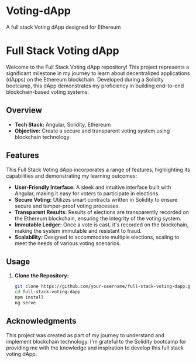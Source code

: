 # Voting-dApp
A full stack Voting dApp designed for Ethereum

# Full Stack Voting dApp

Welcome to the Full Stack Voting dApp repository! This project represents a significant milestone in my journey to learn about decentralized applications (dApps) on the Ethereum blockchain. Developed during a Solidity bootcamp, this dApp demonstrates my proficiency in building end-to-end blockchain-based voting systems.

## Overview

- **Tech Stack:** Angular, Solidity, Ethereum
- **Objective:** Create a secure and transparent voting system using blockchain technology.

## Features

This Full Stack Voting dApp incorporates a range of features, highlighting its capabilities and demonstrating my learning outcomes:

- **User-Friendly Interface:** A sleek and intuitive interface built with Angular, making it easy for voters to participate in elections.
- **Secure Voting:** Utilizes smart contracts written in Solidity to ensure secure and tamper-proof voting processes.
- **Transparent Results:** Results of elections are transparently recorded on the Ethereum blockchain, ensuring the integrity of the voting system.
- **Immutable Ledger:** Once a vote is cast, it's recorded on the blockchain, making the system immutable and resistant to fraud.
- **Scalability:** Designed to accommodate multiple elections, scaling to meet the needs of various voting scenarios.

## Usage

1. **Clone the Repository:**
   ```bash
   git clone https://github.com/your-username/full-stack-voting-dapp.git
   cd full-stack-voting-dapp
   npm install
   ng serve


## Acknowledgments

This project was created as part of my journey to understand and implement blockchain technology. I'm grateful to the Solidity bootcamp for providing me with the knowledge and inspiration to develop this full stack voting dApp.
